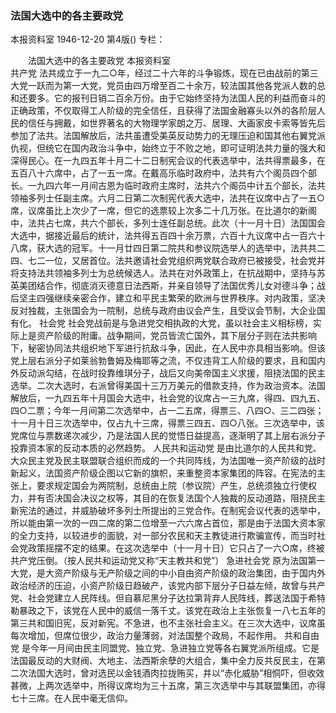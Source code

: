 ### 法国大选中的各主要政党
本报资料室
1946-12-20
第4版()
专栏：

　　法国大选中的各主要政党
    本报资料室    
             共产党
    法共成立于一九二○年，经过二十六年的斗争锻炼，现在已由战前的第三大党一跃而为第一大党，党员由四万增至百二十余万，较法国其他各党派人数的总和还要多。它的报刊日销二百余万份。由于它始终坚持为法国人民的利益而奋斗的正确政策，不仅取得工人阶级的完全信任，且获得了法国金融寡头以外的各阶层人民的信任与拥戴，如世界著名的大物理学家朗之万、居理、大画家皮卡索等皆先后参加了法共。法国解放后，法共虽遭受美英反动势力的无理压迫和国其他右翼党派仇视，但统它在国内政治斗争中，始终立于不败之地，即可证明法共力量的强大和深得民心。在一九四五年十月二十二日制宪会议的代表选举中，法共得票最多，在五百八十六席中，占了一五一席。在戴高乐临时政府中，法共有六个阁员四个部长。一九四六年一月间古恩为临时政府主席时，法共六个阁员中计五个部长，法共领袖多列士任副主席。六月二日第二次制宪代表大选中，法共在议席中占了一五○席，议席虽比上次少了一席，但它的选票较上次多二十几万张。在比道尔的新阁中，法共占七席，共六个部长，多列士连任副总统。此次（十一月十日）法国国会大选中，据接近最后的统计，法共得五百四十余万票，六百十九议席中占一百六十八席，获大选的冠军。十一月廿四日第二院共和参议院选举人的选举中，法共共二四、七二一位，又居首位。法共邀请社会党组织两党联合政府已被接受，社会党并将支持法共领袖多列士为总统候选人。法共在对外政策上，在抗战期中，坚持与苏英美团结合作，彻底消灭德意日法西斯，并亲自领导了法国优秀儿女对德斗争；战后坚主四强继续亲密合作，建立和平民主繁荣的欧洲与世界秩序。对内政策，坚决反对独裁，主张国会为一院制，总统与政府由议会产生，且受议会节制，大企业国有化。
            社会党
    社会党战前是与急进党交相执政的大党，虽以社会主义相标榜，实际上是资产阶级的附庸。战争期间，党员皆流亡国外，其下层分子则在法共影响下，秘密协同法共组织地下军进行抗敌斗争，因此，在人民中亦具相当影响。但该党上层右派分子如莱翁勃鲁姆及梅耶等之流，不仅违背工人阶级的要求，且和国内外反动派勾结，在战时投靠维琪分子，战后又向美帝国主义求援，阻挠法国的民主选举。二次大选时，右派曾得美国十三万万美元的借款支持，作为政治资本。法国解放后，一九四五年十月国会大选中，社会党的议席占一三九席，得四、四九五、四○二票；今年一月间第二次选举中，占一二五席，得票三、八四○、三二四张；十一月十日三次选举中，仅占九十三席，得票三四五、四○八张。三次选举中，该党席位与票数递次减少，乃是法国人民的觉悟日益提高，逐渐明了其上层右派分子投靠资本家的反动本质的必然趋势。
            人民共和运动党
    是由比道尔的人民共和党、大众民主党及民主联盟联合组织而成的一个共同阵线，为法国唯一资产阶级的战时新起义，法国资产阶级企图以它新的旗帜，来重整资本家集团的阵容。在宪法的主张上，要求规定国会为两院制，总统由上院（参议院）产生，总统须独立行使权力，并有否决国会决议之权等，其目的在恢复法国个人独裁的反动道路，阻挠民主新宪法的通过，并威胁破坏多列士所提出的三党合作。在制宪会议代表的选举中，所以能由第一次的一四二席的第二位增至一六六席占首位，那是由于法国大资本家的全力支持，以较进步的面貌，对一部分农民和天主教徒进行欺骗宣传，而当时社会党政策摇摆不定的结果。在这次选举中（十一月十日）它只占了一六○席，终被共产党压倒。（按人民共和运动党又称“天主教共和党”）
            急进社会党
    原为法国第一大党，是大资产阶级与无产阶级之间的中小自由资产阶级的政治集团，由于国内外政治经济的压迫，小资产阶级日趋破产，该党内部下层分子日益左倾，故曾与共产党、社会党建立人民阵线。但自慕尼黑分子达拉第背弃人民阵线，葬送法国于希特勒暴政之下，该党在人民中的威信一落千丈。该党在政治上主张恢复一八七五年的第三共和国旧宪，反对新宪。不急进，也不主张社会主义。在三次大选中，议席虽每次增加，但席位很少，政治力量薄弱，对法国整个政局，不起作用。
            共和自由党
    是今年一月间由民主同盟党、独立党、急进独立党等各右翼党派所组成。它是法国最反动的大财阀、大地主、法西斯余孽的大组合，集中全力反共反民主，在第二次法国大选时，曾对选民以金钱酒肉拉拢贿买，并以“赤化威胁”相恫吓，但收效甚微，上两次选举中，所得议席均为三十五席，第三次选举中与其联盟集团，亦得七十三席。在人民中毫无信仰。
